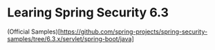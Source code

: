 # Learing Spring Security 6.3

(Official Samples)[https://github.com/spring-projects/spring-security-samples/tree/6.3.x/servlet/spring-boot/java]
